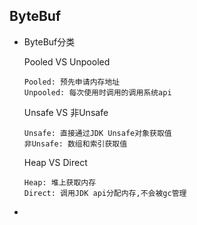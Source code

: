 ##   ByteBuf

- ByteBuf分类

  Pooled  VS  Unpooled

  ```
  Pooled: 预先申请内存地址
  Unpooled: 每次使用时调用的调用系统api
  ```

  Unsafe  VS 非Unsafe

  ```
  Unsafe: 直接通过JDK Unsafe对象获取值
  非Unsafe: 数组和索引获取值
  ```

  Heap  VS  Direct

  ```
  Heap: 堆上获取内存
  Direct: 调用JDK api分配内存,不会被gc管理
  
  ```

- 